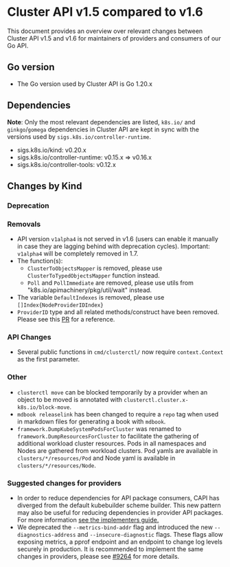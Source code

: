 # Cluster API v1.5 compared to v1.6

This document provides an overview over relevant changes between Cluster API v1.5 and v1.6 for
maintainers of providers and consumers of our Go API.

## Go version

- The Go version used by Cluster API is Go 1.20.x

## Dependencies

**Note**: Only the most relevant dependencies are listed, `k8s.io/` and `ginkgo`/`gomega` dependencies in Cluster API are kept in sync with the versions used by `sigs.k8s.io/controller-runtime`.

- sigs.k8s.io/kind: v0.20.x
- sigs.k8s.io/controller-runtime: v0.15.x => v0.16.x
- sigs.k8s.io/controller-tools: v0.12.x

## Changes by Kind

### Deprecation

### Removals

- API version `v1alpha4` is not served in v1.6 (users can enable it manually in case they are lagging behind with deprecation cycles). Important: `v1alpha4` will be completely removed in 1.7.
- The function(s):
    - `ClusterToObjectsMapper` is removed, please use `ClusterToTypedObjectsMapper` function instead.
    - `Poll` and `PollImmediate` are removed, please use utils from "k8s.io/apimachinery/pkg/util/wait" instead.
- The variable `DefaultIndexes` is removed, please use `[]Index{NodeProviderIDIndex}`
- `ProviderID` type and all related methods/construct have been removed. Please see this [PR](https://github.com/kubernetes-sigs/cluster-api/pull/8577) for a reference.

### API Changes
- Several public functions in `cmd/clusterctl/` now require `context.Context` as the first parameter.

### Other
- `clusterctl move` can be blocked temporarily by a provider when an object to be moved is annotated with `clusterctl.cluster.x-k8s.io/block-move`.
- `mdbook releaselink` has been changed to require a `repo` tag when used in markdown files for generating a book with `mdbook`.
- `framework.DumpKubeSystemPodsForCluster` was renamed to `framework.DumpResourcesForCluster` to facilitate the gathering of additional workload cluster resources. Pods in all namespaces and Nodes are gathered from workload clusters. Pod yamls are available in `clusters/*/resources/Pod` and Node yaml is available in `clusters/*/resources/Node`.

### Suggested changes for providers

- In order to reduce dependencies for API package consumers, CAPI has diverged from the default kubebuilder scheme builder. This new pattern may also be useful for reducing dependencies in provider API packages. For more information [see the implementers guide.](../implementers-guide/create_api.md#registering-apis-in-the-scheme)
- We deprecated the `--metrics-bind-addr` flag and introduced the new `--diagnostics-address` and `--insecure-diagnostic` flags. These flags allow exposing metrics, a pprof endpoint and 
  an endpoint to change log levels securely in production. It is recommended to implement the same changes in providers, please see [#9264](https://github.com/kubernetes-sigs/cluster-api/pull/9264) for more details.
